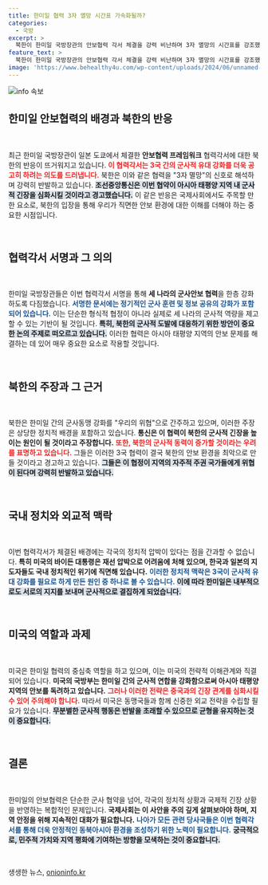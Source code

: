 ```yaml
---
title: 한미일 협력 3자 멸망 시간표 가속화될까?
categories:
  - 국방
excerpt: >
  북한이 한미일 국방장관의 안보협력 각서 체결을 강력 비난하며 3자 멸망의 시간표를 강조했습니다. 이들은 3각 군사동맹 강화가 조선반도에 심각한 불안을 초래할 것이라 경고하고, 미국과의 연합 작전이 자국 안보를 위협한다고 주장했습니다.
feature_text: >
  북한이 한미일 국방장관의 안보협력 각서 체결을 강력 비난하며 3자 멸망의 시간표를 강조했습니다. 이들은 3각 군사동맹 강화가 조선반도에 심각한 불안을 초래할 것이라 경고하고, 미국과의 연합 작전이 자국 안보를 위협한다고 주장했습니다.
image: 'https://www.behealthy4u.com/wp-content/uploads/2024/06/unnamed-file.png'
---
```


<p><img src="https://www.behealthy4u.com/wp-content/uploads/2024/06/unnamed-file.png" alt="info 속보" /></p>

<h2 data-ke-size="size26">한미일 안보협력의 배경과 북한의 반응</h2>

<p data-ke-size="size16">&nbsp;</p>

<p>최근 한미일 국방장관이 일본 도쿄에서 체결한 <b>안보협력 프레임워크</b> 협력각서에 대한 북한의 반응이 뜨거워지고 있습니다. <b><span style="color: #ee2323;">이 협력각서는 3국 간의 군사적 유대 강화를 더욱 공고히 하려는 의도를 드러냅니다.</span></b> 북한은 이와 같은 협력을 "3자 멸망"의 신호로 해석하며 강력히 반발하고 있습니다. <b><span style="background-color: #21538527;">조선중앙통신은 이번 협약이 아시아 태평양 지역 내 군사적 긴장을 심화시킬 것이라고 경고했습니다.</span></b> 이 같은 반응은 국제사회에서도 주목할 만한 요소로, 북한의 입장을 통해 우리가 직면한 안보 환경에 대한 이해를 더해야 하는 중요한 시점입니다. </p>

<p data-ke-size="size16">&nbsp;</p>

<h2 data-ke-size="size26">협력각서 서명과 그 의의</h2>

<p data-ke-size="size16">&nbsp;</p>

<p>한미일 국방장관들은 이번 협력각서 서명을 통해 <b>세 나라의 군사안보 협력</b>을 한층 강화하도록 다짐했습니다. <b><span style="color: #1a5490;">서명한 문서에는 정기적인 군사 훈련 및 정보 공유의 강화가 포함되어 있습니다.</span></b> 이는 단순한 형식적 협정이 아니라 실제로 세 나라의 군사적 역량을 제고할 수 있는 기반이 될 것입니다. <b><span style="background-color: #21538527;">특히, 북한의 군사적 도발에 대응하기 위한 방안이 중요한 논의 주제로 떠오르고 있습니다.</span></b> 이러한 협력은 아시아 태평양 지역의 안보 문제를 해결하는 데 있어 매우 중요한 요소로 작용할 것입니다.</p>

<p data-ke-size="size16">&nbsp;</p>

<h2 data-ke-size="size26">북한의 주장과 그 근거</h2>

<p data-ke-size="size16">&nbsp;</p>

<p>북한은 한미일 간의 군사동맹 강화를 "우리의 위협"으로 간주하고 있으며, 이러한 주장은 상당한 정치적 배경을 포함하고 있습니다. <b>통신은 이 협력이 북한의 군사적 긴장을 높이는 원인이 될 것이라고 주장합니다.</b> <b><span style="color: #ee2323;">또한, 북한의 군사적 동력이 증가할 것이라는 우려를 표명하고 있습니다.</span></b> 그들은 이러한 3국 협력이 결국 북한의 안보 환경을 최악으로 만들 것이라고 경고하고 있습니다. <b><span style="background-color: #21538527;">그들은 이 협정이 지역의 자주적 주권 국가들에게 위협이 된다며 강력히 반발하고 있습니다.</span></b> </p>

<p data-ke-size="size16">&nbsp;</p>

<h2 data-ke-size="size26">국내 정치와 외교적 맥락</h2>

<p data-ke-size="size16">&nbsp;</p>

<p>이번 협력각서가 체결된 배경에는 각국의 정치적 압박이 있다는 점을 간과할 수 없습니다. <b>특히 미국의 바이든 대통령은 재선 압박으로 어려움에 처해 있으며, 한국과 일본의 지도자들도 국내 정치적인 위기에 직면해 있습니다.</b> <b><span style="color: #1a5490;">이러한 정치적 맥락은 3국이 군사적 유대 강화를 필요로 하게 만든 원인 중 하나로 볼 수 있습니다.</span></b> <b><span style="background-color: #21538527;">이에 따라 한미일은 내부적으로도 서로의 지지를 보내며 군사적으로 결집하게 되었습니다.</span></b> </p>

<p data-ke-size="size16">&nbsp;</p>

<h2 data-ke-size="size26">미국의 역할과 과제</h2>

<p data-ke-size="size16">&nbsp;</p>

<p>미국은 한미일 협력의 중심축 역할을 하고 있으며, 이는 미국의 전략적 이해관계와 직결되어 있습니다. <b>미국의 국방부는 한미일 간의 군사적 연합을 강화함으로써 아시아 태평양 지역의 안보를 독려하고 있습니다.</b> <b><span style="color: #ee2323;">그러나 이러한 전략은 중국과의 긴장 관계를 심화시킬 수 있어 주의해야 합니다.</span></b> 따라서 미국은 동맹국들과 함께 신중한 외교 전략을 수립할 필요가 있습니다. <b><span style="background-color: #21538527;">무분별한 군사적 행동은 반발을 초래할 수 있으므로 균형을 유지하는 것이 중요합니다.</span></b> </p>

<p data-ke-size="size16">&nbsp;</p>

<h2 data-ke-size="size26">결론</h2>

<p data-ke-size="size16">&nbsp;</p>

<p>한미일의 안보협력은 단순한 군사 협약을 넘어, 각국의 정치적 상황과 국제적 긴장 상황을 반영하는 복합적인 문제입니다. <b>국제사회는 이 사안을 주의 깊게 살펴보아야 하며, 지역 안정을 위해 지속적인 대화가 필요합니다.</b> <b><span style="color: #1a5490;">나아가 모든 관련 당사국들은 이번 협력각서를 통해 더욱 안정적인 동북아시아 환경을 조성하기 위한 노력이 필요합니다.</span></b> <b><span style="background-color: #21538527;">궁극적으로, 민주적 가치와 지역 평화에 기여하는 방향을 모색하는 것이 중요합니다.</span></b></p>

<p data-ke-size="size16">&nbsp;</p>
생생한 뉴스, <a href="https://onioninfo.kr" rel="dofollow">onioninfo.kr</a>


